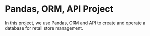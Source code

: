 # Pandas, ORM, API Project
In this project, we use Pandas, ORM and API to create and operate a database for retail store management.
